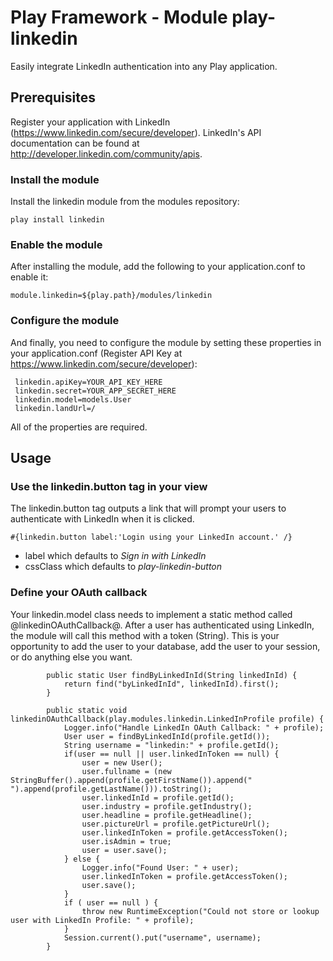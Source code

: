 # Play Framework - Module play-linkedin

Easily integrate LinkedIn authentication into any Play application.


## Prerequisites

Register your application with LinkedIn (https://www.linkedin.com/secure/developer). 
LinkedIn's API documentation can be found at http://developer.linkedin.com/community/apis.


### Install the module

Install the linkedin module from the modules repository:

`
play install linkedin
`

### Enable the module

After installing the module, add the following to your application.conf to enable it:

`
module.linkedin=${play.path}/modules/linkedin
`

### Configure the module

And finally, you need to configure the module by setting these properties in your application.conf (Register API Key at https://www.linkedin.com/secure/developer):

     linkedin.apiKey=YOUR_API_KEY_HERE
     linkedin.secret=YOUR_APP_SECRET_HERE
     linkedin.model=models.User
     linkedin.landUrl=/

All of the properties are required.


## Usage

### Use the linkedin.button tag in your view

The linkedin.button tag outputs a link that will prompt your users to authenticate with LinkedIn when it is clicked.

`#{linkedin.button label:'Login using your LinkedIn account.' /}`

* label which defaults to *Sign in with LinkedIn*
* cssClass which defaults to *play-linkedin-button*


### Define your OAuth callback

Your linkedin.model class needs to implement a static method called @linkedinOAuthCallback@. After a user has authenticated using LinkedIn, the module will call this method with a token (String). This is your opportunity to add the user to your database, add the user to your session, or do anything else you want.

		    public static User findByLinkedInId(String linkedInId) {
		    	return find("byLinkedInId", linkedInId).first();
		    }
		    
			public static void linkedinOAuthCallback(play.modules.linkedin.LinkedInProfile profile) {
				Logger.info("Handle LinkedIn OAuth Callback: " + profile);
				User user = findByLinkedInId(profile.getId());
				String username = "linkedin:" + profile.getId();
				if(user == null || user.linkedInToken == null) {
					user = new User();
					user.fullname = (new StringBuffer().append(profile.getFirstName()).append(" ").append(profile.getLastName())).toString();
					user.linkedInId = profile.getId();
					user.industry = profile.getIndustry();
					user.headline = profile.getHeadline();
					user.pictureUrl = profile.getPictureUrl();
					user.linkedInToken = profile.getAccessToken();
					user.isAdmin = true;
					user = user.save();
				} else {
					Logger.info("Found User: " + user);
					user.linkedInToken = profile.getAccessToken();
					user.save();
				}
				if ( user == null ) {
					throw new RuntimeException("Could not store or lookup user with LinkedIn Profile: " + profile);
				}
				Session.current().put("username", username);
			}

